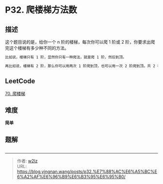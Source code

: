 # P32. 爬楼梯方法数


<!--more-->

## 描述

这个题目说的是，给你一个 n 阶的楼梯，每次你可以爬 1 阶或 2 阶，你要求出爬完这个楼梯有多少种不同的方法。

```markdown
比如说，楼梯只有 1 阶，显然你只有一种爬法，就是爬 1 阶，然后到顶。

再比如说，楼梯有 2 阶，那么你可以用两次 1 阶爬到顶，也可以用一次 2 阶爬到顶。共 2 种爬法。
```

## LeetCode

[70. 爬楼梯](https://leetcode.cn/problems/climbing-stairs/description/)

## 难度

**简单**

## 题解

```java

```


---

> 作者: [w2lz](https://github.com/w2lz)  
> URL: https://blog.yingnan.wang/posts/p32.%E7%88%AC%E6%A5%BC%E6%A2%AF%E6%96%B9%E6%B3%95%E6%95%B0/  

